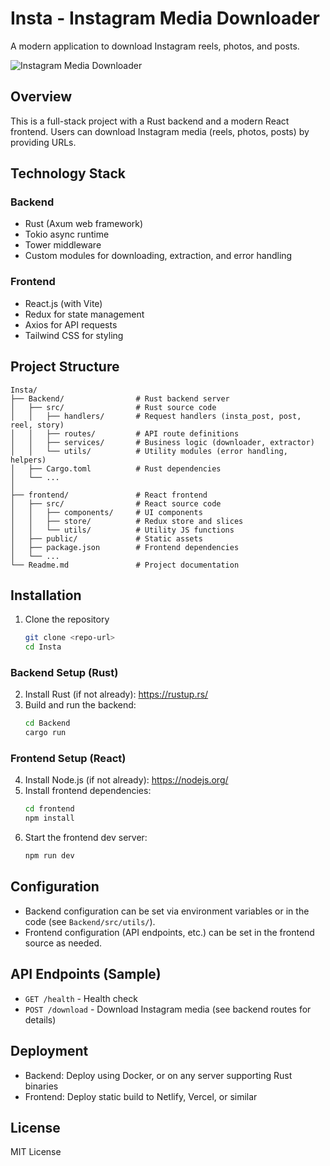 # Insta - Instagram Media Downloader

A modern application to download Instagram reels, photos, and posts.

![Instagram Media Downloader](Screenshot%20from%202025-04-16%2023-45-42.png)


## Overview

This is a full-stack project with a Rust backend and a modern React frontend. Users can download Instagram media (reels, photos, posts) by providing URLs.

## Technology Stack

### Backend
- Rust (Axum web framework)
- Tokio async runtime
- Tower middleware
- Custom modules for downloading, extraction, and error handling

### Frontend
- React.js (with Vite)
- Redux for state management
- Axios for API requests
- Tailwind CSS for styling

## Project Structure

```
Insta/
├── Backend/                # Rust backend server
│   ├── src/                # Rust source code
│   │   ├── handlers/       # Request handlers (insta_post, post, reel, story)
│   │   ├── routes/         # API route definitions
│   │   ├── services/       # Business logic (downloader, extractor)
│   │   └── utils/          # Utility modules (error handling, helpers)
│   ├── Cargo.toml          # Rust dependencies
│   └── ...
│
├── frontend/               # React frontend
│   ├── src/                # React source code
│   │   ├── components/     # UI components
│   │   ├── store/          # Redux store and slices
│   │   └── utils/          # Utility JS functions
│   ├── public/             # Static assets
│   ├── package.json        # Frontend dependencies
│   └── ...
└── Readme.md               # Project documentation
```

## Installation

1. Clone the repository
    ```sh
    git clone <repo-url>
    cd Insta
    ```

### Backend Setup (Rust)

2. Install Rust (if not already): https://rustup.rs/
3. Build and run the backend:
    ```sh
    cd Backend
    cargo run
    ```

### Frontend Setup (React)

4. Install Node.js (if not already): https://nodejs.org/
5. Install frontend dependencies:
    ```sh
    cd frontend
    npm install
    ```
6. Start the frontend dev server:
    ```sh
    npm run dev
    ```

## Configuration

- Backend configuration can be set via environment variables or in the code (see `Backend/src/utils/`).
- Frontend configuration (API endpoints, etc.) can be set in the frontend source as needed.

## API Endpoints (Sample)

- `GET /health` - Health check
- `POST /download` - Download Instagram media (see backend routes for details)

## Deployment

- Backend: Deploy using Docker, or on any server supporting Rust binaries
- Frontend: Deploy static build to Netlify, Vercel, or similar

## License

MIT License
